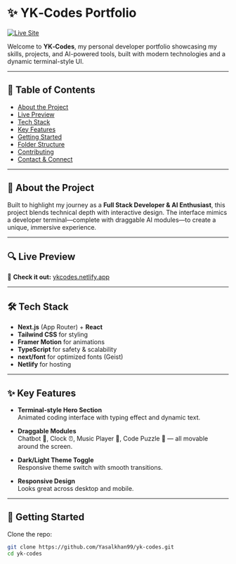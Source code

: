 # ✨ YK‑Codes Portfolio

[![Live Site](https://img.shields.io/badge/Live%20Site-ykcodes.netlify.app-blue?style=for-the-badge&logo=netlify&logoColor=white)](https://ykcodes.netlify.app)

Welcome to **YK‑Codes**, my personal developer portfolio showcasing my skills, projects, and AI-powered tools, built with modern technologies and a dynamic terminal-style UI.

---

## 🚀 Table of Contents

- [About the Project](#about-the-project)  
- [Live Preview](#live-preview)  
- [Tech Stack](#tech-stack)  
- [Key Features](#key-features)  
- [Getting Started](#getting-started)  
- [Folder Structure](#folder-structure)  
- [Contributing](#contributing)  
- [Contact & Connect](#contact--connect)  

---

## 🧠 About the Project

Built to highlight my journey as a **Full Stack Developer & AI Enthusiast**, this project blends technical depth with interactive design. The interface mimics a developer terminal—complete with draggable AI modules—to create a unique, immersive experience.

---

## 🔍 Live Preview

📌 **Check it out:** [ykcodes.netlify.app](https://ykcodes.netlify.app)

---

## 🛠 Tech Stack

- **Next.js** (App Router) + **React**  
- **Tailwind CSS** for styling  
- **Framer Motion** for animations  
- **TypeScript** for safety & scalability  
- **next/font** for optimized fonts (Geist)  
- **Netlify** for hosting

---

## ✨ Key Features

- **Terminal-style Hero Section**  
  Animated coding interface with typing effect and dynamic text.

- **Draggable Modules**  
  Chatbot 🤖, Clock ⏰, Music Player 🎵, Code Puzzle 🧩 — all movable around the screen.

- **Dark/Light Theme Toggle**  
Responsive theme switch with smooth transitions.

- **Responsive Design**  
Looks great across desktop and mobile.

---

## 🚧 Getting Started

Clone the repo:

```bash
git clone https://github.com/Yasalkhan99/yk-codes.git
cd yk-codes
